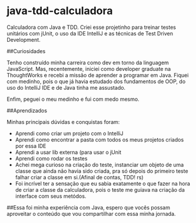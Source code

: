 # java-tdd-calculadora

Calculadora com Java e TDD. 
Criei esse projetinho para treinar testes unitários com jUnit, o uso da IDE IntelliJ e as técnicas de Test Driven Development.

##Curiosidades

Tenho construído minha carreira como dev em torno da linguagem JavaScript. 
Mas, recentemente, iniciei como developer graduate na ThoughtWorks e recebi a missão de aprender a programar em Java.
Fiquei com medinho, pois o que já havia estudado dos fundamentos de OOP, do uso do IntelliJ IDE e de Java tinha me assustado.

Enfim, peguei o meu medinho e fui com medo mesmo. 

##Aprendizados

Minhas principais dúvidas e conquistas foram:
* Aprendi como criar um projeto com o IntelliJ
* Aprendi como encontrar a pasta com todos os meus projetos criados por essa IDE
* Aprendi a usar lib externa (para usar o jUnit
* Aprendi como rodar os testes
* Achei mega curioso na criação do teste, instanciar um objeto de uma classe que ainda não havia sido criada, pra só depois do primeiro teste falhar criar a classe em si.(Afinal de contas, TDD! rs)
* Foi incrível ter a sensação que eu sabia exatamente o que fazer na hora de criar a classe da calculadora, pois o teste me guiava na criação da interface com seus metódos.

##Essa foi minha experiência com Java, espero que vocês possam aproveitar o conteúdo que vou compartilhar com essa minha jornada.





